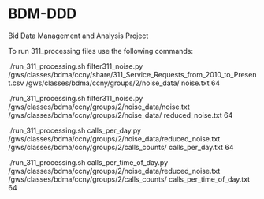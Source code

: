 # BDM-DDD
Bid Data Management and Analysis Project

To run 311_processing files use the following commands: 

./run_311_processing.sh filter311_noise.py /gws/classes/bdma/ccny/share/311_Service_Requests_from_2010_to_Present.csv /gws/classes/bdma/ccny/groups/2/noise_data/ noise.txt 64

./run_311_processing.sh filter311_noise.py /gws/classes/bdma/ccny/groups/2/noise_data/noise.txt /gws/classes/bdma/ccny/groups/2/noise_data/ reduced_noise.txt 64

./run_311_processing.sh calls_per_day.py /gws/classes/bdma/ccny/groups/2/noise_data/reduced_noise.txt /gws/classes/bdma/ccny/groups/2/calls_counts/ calls_per_day.txt 64

./run_311_processing.sh calls_per_time_of_day.py /gws/classes/bdma/ccny/groups/2/noise_data/reduced_noise.txt /gws/classes/bdma/ccny/groups/2/calls_counts/ calls_per_time_of_day.txt 64
